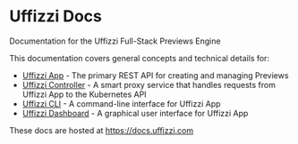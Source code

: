 # Uffizzi Docs  

Documentation for the Uffizzi Full-Stack Previews Engine    

This documentation covers general concepts and technical details for:  

* [Uffizzi App](https://github.com/UffizziCloud/uffizzi_app) - The primary REST API for creating and managing Previews  
* [Uffizzi Controller](https://github.com/UffizziCloud/uffizzi_controller) - A smart proxy service that handles requests from Uffizzi App to the Kubernetes API  
* [Uffizzi CLI](https://github.com/UffizziCloud/uffizzi_cli) - A command-line interface for Uffizzi App    
* [Uffizzi Dashboard](https://uffizzi.com) - A graphical user interface for Uffizzi App    

These docs are hosted at https://docs.uffizzi.com  
